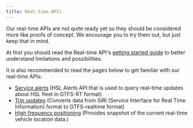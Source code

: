 ```yaml
---
title: Real-time APIs
---
```


Our real-time APIs are not quite ready yet so they should be considered more like proofs of concept. We encourage you to try them out, but just keep that in mind.

At first you should read the Real-time API's [getting started guide](./1-getting-started/) to better understand limitations and possibilities.

It is also recommended to read the pages below to get familiar with our real-time APIs:
* [Service alerts](./service-alerts/) (HSL Alerts API that is used to query real-time updates about HSL fleet in GTFS-RT format)
* [Trip updates](./trip-updates/) (Converts data from SIRI (Service Interface for Real Time Information) format to GTFS-realtime format)
* [High frequency positioning](./vehicle-positions/) (Provides snapshot of the current real-time vehicle location data.)
